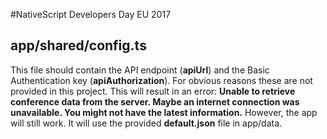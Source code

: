 #NativeScript Developers Day EU 2017

## app/shared/config.ts

This file should contain the API endpoint (**apiUrl**) and the Basic Authentication key (**apiAuthorization**).
For obvious reasons these are not provided in this project.
This will result in an error:
**Unable to retrieve conference data from the server. Maybe an internet connection was unavailable. You might not have the latest information.**
However, the app will still work. It will use the provided **default.json** file in app/data.

